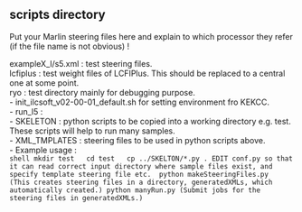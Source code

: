 ## scripts directory


Put your Marlin steering files here and explain to which processor they refer (if the file name is not obvious) !

exampleX_l/s5.xml : test steering files.  
lcfiplus : test weight files of LCFIPlus. This should be replaced to a central one at some point.  
ryo : test directory mainly for debugging purpose.  
      - init_ilcsoft_v02-00-01_default.sh for setting environment fro KEKCC.  
      - run_l5 :   
        - SKELETON : python scripts to be copied into a working directory e.g. test. These scripts will help to run many samples.  
        - XML_TMPLATES : steering files to be used in python scripts above.  
        - Example usage :   
          ```shell
           mkdir test  
           cd test  
           cp ../SKELTON/*.py .
	   EDIT conf.py so that it can read correct input directory where sample files exist, and specify template steering file etc. 
	   python makeSteeringFiles.py  (This creates steering files in a directory, generatedXMLs, which automatically created.)
	   python manyRun.py (Submit jobs for the steering files in generatedXMLs.)
          ```
 	


